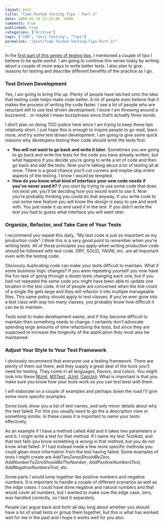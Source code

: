 ```yaml
---
layout: post
title: "Time-Tested Testing Tips - Part 2"
date: 2009-05-19 22:25:00 -0400
comments: true
published: true
categories: ["Archive"]
tags: ["TDD", "Unit Testing", "Tips"]
permalink: "/post/Time-Tested-Testing-Tips-Part-2/"
---
```


<p>In the <a href="/post/Time-Tested-Testing-Tips-Part-1">first part of this series of testing tips</a>, I mentioned a couple of tips I believe to be quite useful. I am going to continue this series today by writing about a couple of more ways to write better tests. I also plan to give reasons for testing and describe different benefits of the practice as I go.</p>
<h3>Test Driven Development</h3>
<p>Yes, I am going to bring this up. Plenty of people have latched onto the idea that testing code helps make code better. A lot of people even believe that it makes the process of writing the code faster. I see a lot of people who are reluctant still to use test driven development. I know I am throwing around a buzzword&hellip; or maybe I mean buzzphrase since that&rsquo;s actually three words.</p>
<p>I don&rsquo;t plan on doing TDD justice here since I am trying to keep these tips relatively short. I just hope this is enough to inspire people to go read, learn more, and try some test driven development. I am going to give some quick reasons why developers testing their code should write the tests first.</p>
<ul>
<li><strong>You will not want to go back and write it later.</strong> Sometimes you are going to go back and write the tests for the code you have already written, but what happens if you decide you&rsquo;re going to write a lot of code and then go back and add the tests. Now you&rsquo;re talking about a lot of testing all at once. There is a good chance you&rsquo;ll cut corners and maybe skip entire aspects of the testing. I know I would be tempted.</li>
<li><strong>How do you know what kind of interface your new code needs if you&rsquo;ve never used it?</strong> If you start by trying to use some code that does not exist yet, you&rsquo;ll be deciding how you would want to use it. Now you&rsquo;re probably thinking you could do that anyway. If you write code to use some new feature you will know the design is easy to use and work with. You just made it up and used it in the test. If you didn&rsquo;t write the test you had to guess what interface you will want later.</li>
</ul>
<h3>Organize, Refactor, and Take Care of Your Tests</h3>
<p>I recommend you repeat this daily, &ldquo;My test code is just as important as my production code&rdquo;. I think this is a very good point to remember when you&rsquo;re writing tests. All of those principles you apply when writing production code should be followed with test code. DRY, SOLID, YAGNI, etc. are all important even with the testing code.</p>
<p>Obviously duplicating code can make your tests difficult to maintain. What if some business logic changes? If you were repeating yourself you now have the fun task of going through a dozen tests changing each one, but if you had not repeated the same code you might have been able to update one location in the test code. A lot of people are concerned when the line count of a single file gets large and they will refactor it into multiple manageable files. This same policy should apply to test classes. If you&rsquo;ve ever gone into a test class with way too many classes, you probably know how difficult it can be to maintain.</p>
<p>Tests exist to make development easier, and if they become difficult to maintain then something needs to change. I certainly don&rsquo;t advocate spending large amounts of time refactoring the tests, but since they are supposed to increase the longevity of the application they must also be maintained.</p>
<h3>Adjust Your Style to Your Test Framework</h3>
<p>I obviously recommend that everyone use a testing framework. There are plenty of them out there, and they supply a great deal of the tools you&rsquo;ll need for testing. They come in all languages, flavors, and colors. You might look into these <a href="http://www.nunit.org/">NUnit</a>, <a href="http://msdn.microsoft.com/en-us/library/ms182409(VS.80).aspx">MSTest</a>, <a href="http://www.junit.org/">JUnit</a>, <a href="http://apps.sourceforge.net/mediawiki/cppunit/index.php?title=Main_Page">CppUnit</a>. What is important is that you make sure you know how your tools work so you can test best with them.</p>
<p>I will elaborate on a couple of examples and perhaps down the road I&rsquo;ll give some more specific examples.</p>
<p>Some tools show you a list of test names, and only minor details about why the test failed. For this you usually need to go the a description view or something similar. In these cases it is important to name your tests effectively.</p>
<p>As an example if I have a method called <em>Add</em> and it takes two parameters <em>a</em> and <em>b</em>. I might write a test for that method. If I name my test <em>TestAdd</em>, and that test fails you know something is wrong in that method, but you do not know what failed. If I had instead made a few more specific methods you could glean more information from the test having failed. Some examples of tests I might create are <em>AddTwoZerosShouldBeZero</em>, <em>AddNumberToZeroShouldBeTheNumber</em>, <em>AddPositiveNumbersTest</em>, <em>AddNegativeNumbersTest</em>, etc.</p>
<p>Some parts I would lump together like positive numbers and negative numbers. It is important to handle a couple of different scenarios as well as the <em>edge cases</em>. I could have done negative and natural numbers and that would cover all numbers, but I wanted to make sure the edge case, zero, was handled correctly, so I test it separately.</p>
<p>People can argue back and forth all day long about whether you should have a lot of small tests or group them together, but this is what has worked well for me in the past and I hope it works well for you also.</p>
